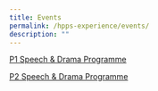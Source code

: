 ```yaml
---
title: Events
permalink: /hpps-experience/events/
description: ""
---
```

[P1 Speech & Drama Programme ](https://vimeo.com/843909057?share=copy)

[P2 Speech & Drama Programme](https://vimeo.com/843903873?share=copy)